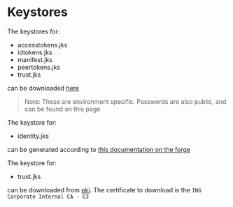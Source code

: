 Keystores
=========

The keystores for:
- accesstokens.jks
- idtokens.jks
- manifest.jks
- peertokens.jks
- trust.jks

can be downloaded [here](https://theforge.ing.net/docs/published/27645/latest/getting-started/protect-an-api/peer-and-access-tokens-verification.html#getting-the-keystores)

> Note: These are environment specific. Passwords are also public, and can be found on this page

The keystore for:
- identity.jks

can be generated according to [this documentation on the forge](https://theforge.ing.net/docs/published/27649/latest/how-to/request-tls-certificates.html)


The keystore for:
- trust.jks

can be downloaded from [pki](https://pki.ing.net). The certificate to download is the `ING Corporate Internal CA - G3`
